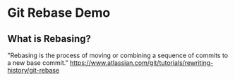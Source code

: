 # Git Rebase Demo

## What is Rebasing?

"Rebasing is the process of moving or combining a sequence of commits to a new base commit." https://www.atlassian.com/git/tutorials/rewriting-history/git-rebase